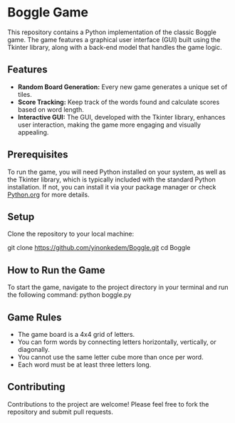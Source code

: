 # Boggle Game

This repository contains a Python implementation of the classic Boggle game. The game features a graphical user interface (GUI) built using the Tkinter library, along with a back-end model that handles the game logic.

## Features
- **Random Board Generation:** Every new game generates a unique set of tiles.
- **Score Tracking:** Keep track of the words found and calculate scores based on word length.
- **Interactive GUI:** The GUI, developed with the Tkinter library, enhances user interaction, making the game more engaging and visually appealing.

## Prerequisites
To run the game, you will need Python installed on your system, as well as the Tkinter library, which is typically included with the standard Python installation. If not, you can install it via your package manager or check [Python.org](https://www.python.org/downloads/) for more details.

## Setup
Clone the repository to your local machine:

git clone https://github.com/yinonkedem/Boggle.git cd Boggle

## How to Run the Game
To start the game, navigate to the project directory in your terminal and run the following command:
python boggle.py

## Game Rules
- The game board is a 4x4 grid of letters. 
- You can form words by connecting letters horizontally, vertically, or diagonally.
- You cannot use the same letter cube more than once per word.
- Each word must be at least three letters long.

## Contributing
Contributions to the project are welcome! Please feel free to fork the repository and submit pull requests.
